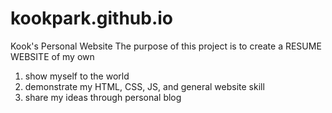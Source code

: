 # kookpark.github.io
Kook's Personal Website
The purpose of this project is to create a RESUME WEBSITE of my own
  1. show myself to the world
  2. demonstrate my HTML, CSS, JS, and general website skill
  3. share my ideas through personal blog

